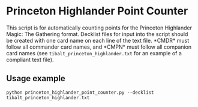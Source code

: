 Princeton Highlander Point Counter
=====
This script is for automatically counting points for the Princeton Highlander Magic: The Gathering format. Decklist files for input into the script should be created with one card name on each line of the text file. \*CMDR\* must follow all commander card names, and \*CMPN\* must follow all companion card names (see `tibalt_princeton_highlander.txt` for an example of a compliant text file).

Usage example
----
```
python princeton_highlander_point_counter.py --decklist tibalt_princeton_highlander.txt
```
